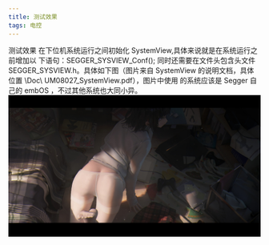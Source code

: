 ```yaml
---
title: 测试效果
tags: 电控
---
```

测试效果
在下位机系统运行之间初始化 SystemView,具体来说就是在系统运行之前增加以 下语句：SEGGER_SYSVIEW_Conf(); 
同时还需要在文件头包含头文件SEGGER_SYSVIEW.h。具体如下图（图片来自 SystemView 的说明文档，具体位置 \Doc\ UM08027_SystemView.pdf），图片中使用 的系统应该是 Segger 自己的 embOS ，不过其他系统也大同小异。  
![picture](https://github.com/Malloc-Luo/Picture/blob/master/1/%E5%B1%8B%E4%B8%AD%20%E6%88%BF%E9%97%B4%20%E5%A5%B3%E5%AD%A9%E5%AD%90%20%E7%99%BD%E8%A3%A4%E8%A2%9C%204k%E5%8A%A8%E6%BC%AB%E5%A3%81%E7%BA%B8_%E5%BD%BC%E5%B2%B8%E5%9B%BE%E7%BD%91.jpg)
